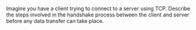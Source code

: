 Imagine you have a client trying to connect to a server using TCP.
Describe the steps involved in the handshake process between the client and server before any data transfer can take place.
